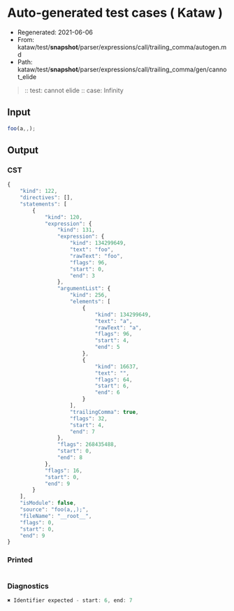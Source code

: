 # Auto-generated test cases ( Kataw )
- Regenerated: 2021-06-06
- From: kataw/test/__snapshot__/parser/expressions/call/trailing_comma/autogen.md
- Path: kataw/test/__snapshot__/parser/expressions/call/trailing_comma/gen/cannot_elide
> :: test: cannot elide
> :: case: Infinity
## Input

`````js
foo(a,,);
`````
## Output

### CST

```javascript
{
    "kind": 122,
    "directives": [],
    "statements": [
        {
            "kind": 120,
            "expression": {
                "kind": 131,
                "expression": {
                    "kind": 134299649,
                    "text": "foo",
                    "rawText": "foo",
                    "flags": 96,
                    "start": 0,
                    "end": 3
                },
                "argumentList": {
                    "kind": 256,
                    "elements": [
                        {
                            "kind": 134299649,
                            "text": "a",
                            "rawText": "a",
                            "flags": 96,
                            "start": 4,
                            "end": 5
                        },
                        {
                            "kind": 16637,
                            "text": "",
                            "flags": 64,
                            "start": 6,
                            "end": 6
                        }
                    ],
                    "trailingComma": true,
                    "flags": 32,
                    "start": 4,
                    "end": 7
                },
                "flags": 268435488,
                "start": 0,
                "end": 8
            },
            "flags": 16,
            "start": 0,
            "end": 9
        }
    ],
    "isModule": false,
    "source": "foo(a,,);",
    "fileName": "__root__",
    "flags": 0,
    "start": 0,
    "end": 9
}
```

### Printed

```javascript

```

### Diagnostics

```javascript
✖ Identifier expected - start: 6, end: 7

```

